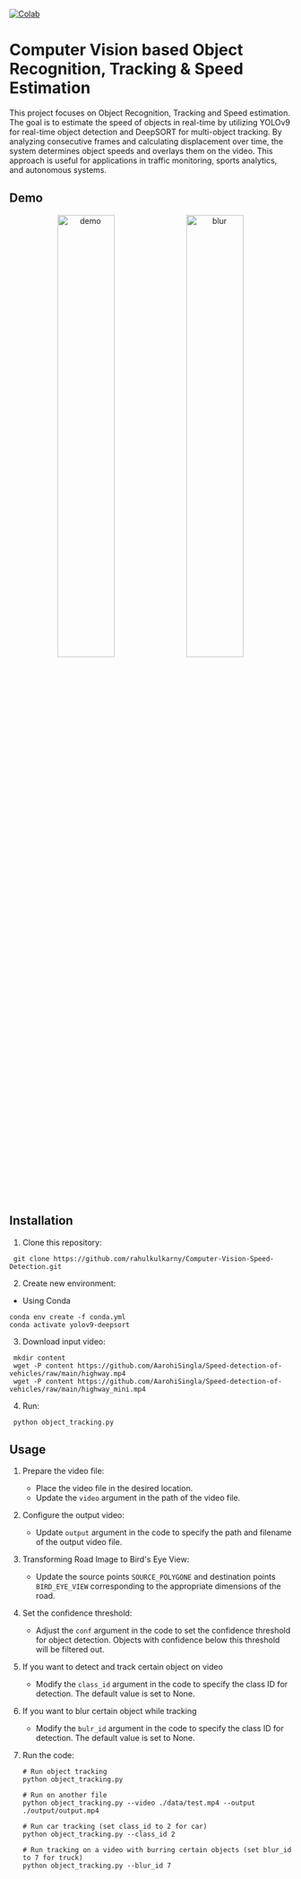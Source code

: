 ﻿[![Colab](https://colab.research.google.com/assets/colab-badge.svg)](https://colab.research.google.com/drive/10OYV7ZvouCXBPJ3oLjEwFBtZnCHuRJgR?usp=sharing
)
# Computer Vision based Object Recognition, Tracking & Speed Estimation

This project focuses on Object Recognition, Tracking and Speed estimation. The goal is to estimate the speed of objects in real-time by utilizing YOLOv9 for real-time object detection and DeepSORT for multi-object tracking. By analyzing consecutive frames and calculating displacement over time, the system determines object speeds and overlays them on the video. This approach is useful for applications in traffic monitoring, sports analytics, and autonomous systems.


## Demo 
<p align="center">
  <img src="demo/car1.gif" alt="demo" width="45%">
  <img src="demo/car2.gif" alt="blur" width="45%">
</p>


## Installation
1. Clone this repository:
  ```
   git clone https://github.com/rahulkulkarny/Computer-Vision-Speed-Detection.git

  ```

2. Create new environment:
  - Using Conda
  ```
  conda env create -f conda.yml
  conda activate yolov9-deepsort
  ```

3. Download input video:
  ```
   mkdir content
   wget -P content https://github.com/AarohiSingla/Speed-detection-of-vehicles/raw/main/highway.mp4
   wget -P content https://github.com/AarohiSingla/Speed-detection-of-vehicles/raw/main/highway_mini.mp4
  ```  
4. Run:
  ```
   python object_tracking.py
  ```  




## Usage
1. Prepare the video file:
   - Place the video file in the desired location.
   - Update the `video` argument in the path of the video file.

2. Configure the output video:
   - Update `output` argument in the code to specify the path and filename of the output video file.

3. Transforming Road Image to Bird's Eye View:
   - Update the source points `SOURCE_POLYGONE` and destination points `BIRD_EYE_VIEW` corresponding to the appropriate dimensions of the road.

3. Set the confidence threshold:
   - Adjust the `conf` argument in the code to set the confidence threshold for object detection. Objects with confidence below this threshold will be filtered out.

4. If you want to detect and track certain object on video 
   - Modify the `class_id` argument in the code to specify the class ID for detection. The default value is set to None.

5. If you want to blur certain object while tracking
   - Modify the `bulr_id` argument in the code to specify the class ID for detection. The default value is set to None. 

6. Run the code:
   ```
   # Run object tracking
   python object_tracking.py

   # Run on another file
   python object_tracking.py --video ./data/test.mp4 --output ./output/output.mp4

   # Run car tracking (set class_id to 2 for car)
   python object_tracking.py --class_id 2
   
   # Run tracking on a video with burring certain objects (set blur_id to 7 for truck)
   python object_tracking.py --blur_id 7
   ```



